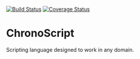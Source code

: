 [![Build Status](https://travis-ci.org/chronium/ChronoScript.svg?branch=master)](https://travis-ci.org/chronium/ChronoScript) 
[![Coverage Status](https://coveralls.io/repos/chronium/ChronoScript/badge.svg?branch=master)](https://coveralls.io/r/chronium/ChronoScript?branch=master)

# ChronoScript
Scripting language designed to work in any domain.
